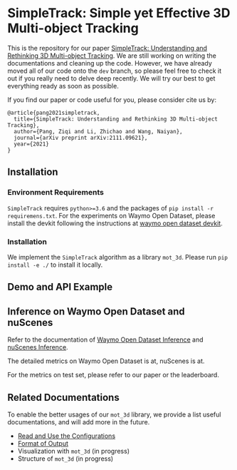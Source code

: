 # SimpleTrack: Simple yet Effective 3D Multi-object Tracking

This is the repository for our paper [SimpleTrack: Understanding and Rethinking 3D Multi-object Tracking](https://arxiv.org/abs/2111.09621). We are still working on writing the documentations and cleaning up the code. However, we have already moved all of our code onto the `dev` branch, so please feel free to check it out if you really need to delve deep recently. We will try our best to get everything ready as soon as possible.

If you find our paper or code useful for you, please consider cite us by:
```
@article{pang2021simpletrack,
  title={SimpleTrack: Understanding and Rethinking 3D Multi-object Tracking},
  author={Pang, Ziqi and Li, Zhichao and Wang, Naiyan},
  journal={arXiv preprint arXiv:2111.09621},
  year={2021}
}
```


## Installation

### Environment Requirements

`SimpleTrack` requires `python>=3.6` and the packages of `pip install -r requiremens.txt`. For the experiments on Waymo Open Dataset, please install the devkit following the instructions at [waymo open dataset devkit](https://github.com/waymo-research/waymo-open-dataset).

### Installation

We implement the `SimpleTrack` algorithm as a library `mot_3d`. Please run `pip install -e ./` to install it locally.

## Demo and API Example

## Inference on Waymo Open Dataset and nuScenes

Refer to the documentation of [Waymo Open Dataset Inference](./docs/waymo.md) and [nuScenes Inference](./docs/nuScenes.md).

The detailed metrics on Waymo Open Dataset is at, nuScenes is at.

For the metrics on test set, please refer to our paper or the leaderboard.

## Related Documentations

To enable the better usages of our `mot_3d` library, we provide a list useful documentations, and will add more in the future.

* [Read and Use the Configurations](./docs/config.md)
* [Format of Output](./docs/output_format.md)
* Visualization with `mot_3d` (in progress)
* Structure of `mot_3d` (in progress)

